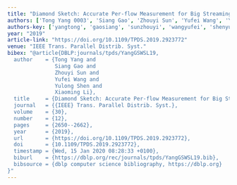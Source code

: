 ```yaml
---
title: "Diamond Sketch: Accurate Per-flow Measurement for Big Streaming Data"
authors: ['Tong Yang 0003', 'Siang Gao', 'Zhouyi Sun', 'Yufei Wang', 'Yulong Shen', 'Xiaoming Li']
authors-key: ['yangtong', 'gaosiang', 'sunzhouyi', 'wangyufei', 'shenyulong', 'lixiaoming']
year: "2019"
article-link: "https://doi.org/10.1109/TPDS.2019.2923772"
venue: "IEEE Trans. Parallel Distrib. Syst."
bibex: "@article{DBLP:journals/tpds/YangGSWSL19,
  author    = {Tong Yang and
               Siang Gao and
               Zhouyi Sun and
               Yufei Wang and
               Yulong Shen and
               Xiaoming Li},
  title     = {Diamond Sketch: Accurate Per-flow Measurement for Big Streaming Data},
  journal   = {{IEEE} Trans. Parallel Distrib. Syst.},
  volume    = {30},
  number    = {12},
  pages     = {2650--2662},
  year      = {2019},
  url       = {https://doi.org/10.1109/TPDS.2019.2923772},
  doi       = {10.1109/TPDS.2019.2923772},
  timestamp = {Wed, 15 Jan 2020 08:28:33 +0100},
  biburl    = {https://dblp.org/rec/journals/tpds/YangGSWSL19.bib},
  bibsource = {dblp computer science bibliography, https://dblp.org}
}"
---
```

